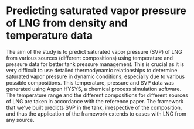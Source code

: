 # Predicting saturated vapor pressure of LNG from density and temperature data 
 
The aim of the study is to predict saturated vapor pressure (SVP) of LNG from various sources (different compositions) using temperature and pressure data for better tank pressure management. This is crucial as it is very difficult to use detailed thermodynamic relationships to determine saturated vapor pressure in dynamic conditions, especially due to various possible compositions. This temperature, pressure and SVP data was generated using Aspen HYSYS, a chemical process simulation software. The temperature range and the different compositions for different sources of LNG are taken in accordance with the reference paper. The framework that we’ve built predicts SVP in the tank, irrespective of the composition, and thus the application of the framework extends to cases with LNG from any source.

